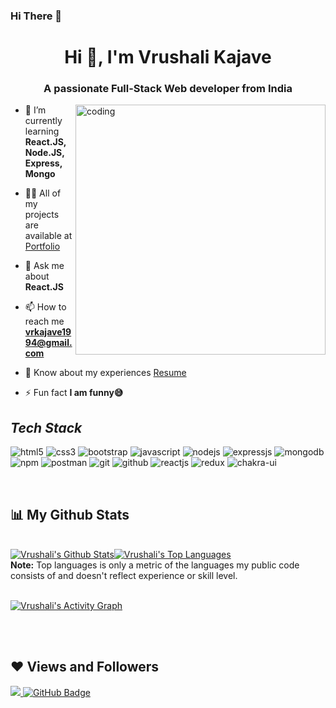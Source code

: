 ### Hi There 👋

<!--
**vrushalikajave/vrushalikajave** is a ✨ _special_ ✨ repository because its `README.md` (this file) appears on your GitHub profile.


-->



<h1 align="center">Hi 👋, I'm Vrushali Kajave</h1>
<h3 align="center">A passionate Full-Stack Web developer from India</h3>

<img align="right" alt="coding" width="400" src="https://gifimage.net/wp-content/uploads/2017/09/binary-gif-2.gif">

- 🌱 I’m currently learning **React.JS, Node.JS, Express, Mongo**

- 👨‍💻 All of my projects are available at [Portfolio](https://vrushalikajave.github.io/)

- 💬 Ask me about **React.JS**

- 📫 How to reach me **vrkajave1994@gmail.com**

- 📄 Know about my experiences [Resume](https://drive.google.com/file/d/130arkhfYGcfT5vMnuyFUTHWNPXh9HM4H/view)

- ⚡ Fun fact **I am funny😅**

<!-- <h3 align="left">Connect with me:</h3>
<p align="left">
<a href="https://www.linkedin.com/in/vrushali-kajave-2a035520a/" target="blank"><img align="center" src="https://raw.githubusercontent.com/rahuldkjain/github-profile-readme-generator/master/src/images/icons/Social/linked-in-alt.svg" alt="https://www.linkedin.com/in/vrushali-kajave-2a035520a/" height="30" width="40" /></a>
</p> -->







<!----------------------------------- Tech Stack Section ------------------------------------>

<h2><i>Tech Stack</i></h2>

<p>
    <img src="https://img.shields.io/badge/HTML5-E34F26?style=for-the-badge&logo=html5&logoColor=white" alt="html5" />
    <img src="https://img.shields.io/badge/CSS3-1572B6?style=for-the-badge&logo=css3&logoColor=white" alt="css3" />
    <img src="https://img.shields.io/badge/Bootstrap-563D7C?style=for-the-badge&logo=bootstrap&logoColor=white" alt="bootstrap" />
    <img src="https://img.shields.io/badge/JavaScript-323330?style=for-the-badge&logo=javascript&logoColor=F7DF1E" alt="javascript" />
    <img src="https://img.shields.io/badge/Node.js-339933?style=for-the-badge&logo=nodedotjs&logoColor=white" alt="nodejs" />
    <img src="https://img.shields.io/badge/Express.js-000000?style=for-the-badge&logo=express&logoColor=white" alt="expressjs" />
    <img src="https://img.shields.io/badge/MongoDB-4EA94B?style=for-the-badge&logo=mongodb&logoColor=white" alt="mongodb" />
    <img src="https://img.shields.io/badge/npm-CB3837?style=for-the-badge&logo=npm&logoColor=white" alt="npm" />
    <img src="https://img.shields.io/badge/Postman-FF6C37?style=for-the-badge&logo=Postman&logoColor=white" alt="postman" />
    <img src="https://img.shields.io/badge/Git-f44d27?style=for-the-badge&logo=git&logoColor=white" alt="git" />
    <img src="https://img.shields.io/badge/GitHub-100000?style=for-the-badge&logo=github&logoColor=white" alt="github" />
    <img src="https://img.shields.io/badge/React-20232A?style=for-the-badge&logo=react&logoColor=61DAFB" alt="reactjs" />
    <img src="https://img.shields.io/badge/Redux-593D88?style=for-the-badge&logo=redux&logoColor=white" alt="redux" />
    <img src="https://img.shields.io/badge/Chakra%20UI-3bc7bd?style=for-the-badge&logo=chakraui&logoColor=white" alt="chakra-ui" />
   
</p>
<br>









<!-- 
<h3 align="left">Languages and Tools:</h3>
<p align="left"> <a href="https://www.w3schools.com/css/" target="_blank" rel="noreferrer"> <img src="https://raw.githubusercontent.com/devicons/devicon/master/icons/css3/css3-original-wordmark.svg" alt="css3" width="40" height="40"/> </a> <a href="https://expressjs.com" target="_blank" rel="noreferrer"> <img src="https://raw.githubusercontent.com/devicons/devicon/master/icons/express/express-original-wordmark.svg" alt="express" width="40" height="40"/> </a> <a href="https://www.w3.org/html/" target="_blank" rel="noreferrer"> <img src="https://raw.githubusercontent.com/devicons/devicon/master/icons/html5/html5-original-wordmark.svg" alt="html5" width="40" height="40"/> </a> <a href="https://developer.mozilla.org/en-US/docs/Web/JavaScript" target="_blank" rel="noreferrer"> <img src="https://raw.githubusercontent.com/devicons/devicon/master/icons/javascript/javascript-original.svg" alt="javascript" width="40" height="40"/> </a> <a href="https://www.mongodb.com/" target="_blank" rel="noreferrer"> <img src="https://raw.githubusercontent.com/devicons/devicon/master/icons/mongodb/mongodb-original-wordmark.svg" alt="mongodb" width="40" height="40"/> </a> <a href="https://nodejs.org" target="_blank" rel="noreferrer"> <img src="https://raw.githubusercontent.com/devicons/devicon/master/icons/nodejs/nodejs-original-wordmark.svg" alt="nodejs" width="40" height="40"/> </a> <a href="https://reactjs.org/" target="_blank" rel="noreferrer"> <img src="https://raw.githubusercontent.com/devicons/devicon/master/icons/react/react-original-wordmark.svg" alt="react" width="40" height="40"/> </a> </p> -->

## 📊 My Github Stats
  <br/>
    <a href="https://github.com/vrushalikajave/github-readme-stats"><img alt="Vrushali's Github Stats" src="https://github-readme-stats.vercel.app/api?username=vrushalikajave&show_icons=true&count_private=true&theme=react&hide_border=true&bg_color=0D1117" /></a><a href="https://github.com/vrushalikajave/github-readme-stats"><img alt="Vrushali's Top Languages" src="https://github-readme-stats.vercel.app/api/top-langs/?username=vrushalikajave&langs_count=8&count_private=true&layout=compact&theme=react&hide_border=true&bg_color=0D1117" /></a>
  <br/>  
  <b>Note:</b> Top languages is only a metric of the languages my public code consists of and doesn't reflect experience or skill level.


<br/>
<br/>

<a href="https://github.com/vrushalikajave/github-readme-activity-graph"><img alt="Vrushali's Activity Graph" src="https://activity-graph.herokuapp.com/graph?username=vrushalikajave&bg_color=0D1117&color=5BCDEC&line=5BCDEC&point=FFFFFF&hide_border=true" /></a>

<br/>
<br/>



## ❤ Views and Followers
<a href="https://github.com/vrushalikajave/github-profile-views-counter">
    <img src="https://komarev.com/ghpvc/?username=vrushalikajave">
</a>
<a href="https://github.com/vrushalikajave?tab=followers"><img src="https://img.shields.io/github/followers/vrushalikajave?label=Followers&style=social" alt="GitHub Badge"></a>

